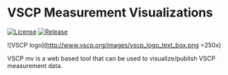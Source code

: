 # VSCP Measurement Visualizations

[![License](https://img.shields.io/badge/license-MIT-blue.svg)](http://choosealicense.com/licenses/mit/)
[![Release](https://img.shields.io/github/release/grodansparadis/vscp-mv.svg)](https://github.com/grodansparadis/vscp-mv/releases)

![VSCP logo](http://www.vscp.org/images/vscp_logo_text_box.png =250x)

VSCP mv is a web based tool that can be used to visualize/publish VSCP measurement data.
